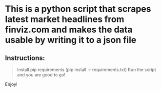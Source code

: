 # This is a python script that scrapes latest market headlines from finviz.com and makes the data usable by writing it to a json file

## Instructions:

> Install pip requirements (pip install -r requirements.txt)
> Run the script and you are good to go!

Enjoy!
